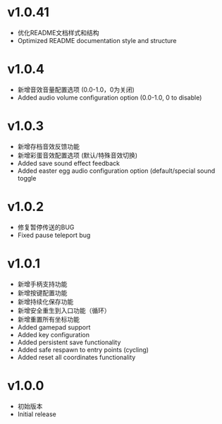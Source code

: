 # v1.0.41
* 优化README文档样式和结构
* Optimized README documentation style and structure

# v1.0.4
* 新增音效音量配置选项 (0.0-1.0，0为关闭)
* Added audio volume configuration option (0.0-1.0, 0 to disable)

# v1.0.3
* 新增存档音效反馈功能
* 新增彩蛋音效配置选项 (默认/特殊音效切换)
* Added save sound effect feedback
* Added easter egg audio configuration option (default/special sound toggle

# v1.0.2
* 修复暂停传送的BUG
* Fixed pause teleport bug

# v1.0.1
* 新增手柄支持功能
* 新增按键配置功能
* 新增持续化保存功能
* 新增安全重生到入口功能（循环）
* 新增重置所有坐标功能
* Added gamepad support
* Added key configuration
* Added persistent save functionality
* Added safe respawn to entry points (cycling)
* Added reset all coordinates functionality

# v1.0.0
* 初始版本
* Initial release
